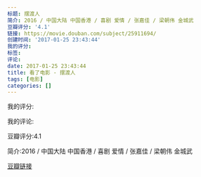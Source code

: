 ```yaml
---
标题: 摆渡人
简介: 2016 / 中国大陆 中国香港 / 喜剧 爱情 / 张嘉佳 / 梁朝伟 金城武
豆瓣评分: '4.1'
链接: https://movie.douban.com/subject/25911694/
创建时间: '2017-01-25 23:43:44'
我的评分:
标签:
评论:
date: 2017-01-25 23:43:44
title: 看了电影 - 摆渡人
tags: [电影]
categories: []
---
```


我的评分:

我的评论:

豆瓣评分:4.1

简介:2016 / 中国大陆 中国香港 / 喜剧 爱情 / 张嘉佳 / 梁朝伟 金城武

[豆瓣链接](https://movie.douban.com/subject/25911694/)

